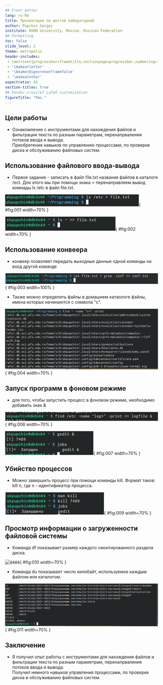 ```yaml
---
## Front matter
lang: ru-RU
title: Презентация по шестой лабораторной
author: Pupchin Sergei
institute: RUDN University, Moscow, Russian Federation
## Formatting
toc: false
slide_level: 2
theme: metropolis
header-includes: 
 - \metroset{progressbar=frametitle,sectionpage=progressbar,numbering=fraction}
 - '\makeatletter'
 - '\beamer@ignorenonframefalse'
 - '\makeatother'
aspectratio: 43
section-titles: true
## Pandoc-crossref LaTeX customization
figureTitle: "Рис."
---
```


## Цели работы

- Ознакомление с инструментами для нахождения файлов и фильтрации текста 
по разным параметрам, перенапрваления потоков ввода и вывода.   
Приобретение навыков по управлению процессами, по
проверке диска и обслуживанию файловых систем.  


## Использование файлового ввода-вывода

- Первое задание - записать в файл file.txt названия файлов в каталоге /ect. 
Для этого мы при помощи знака > перенаправляем вывод комнады ls /etc в файл file.txt.

![ Использование файлового вывода ](image/1.png){ #fig:001 width=70% }  

![ Использование двойногой стрелочки означает, что мы дополняем содержание этого файла, а не переписываем его ](image/arrows.png){ #fig:002 width=70% }  

## Использование конвеера

- конвеер позволяет передать выходные данные одной команды на вход другой команде

![ Запись фсех нужных файлов в conf.txt ](image/cattt.png){ #fig:003 width=100% }  

- Также можно определить файлы в домашнем катаологе файлы, имена которых начинаются
с символа "c".

![ Использование команды find ](image/финдс.png){ #fig:004 width=70% }  

## Запуск программ в фоновом режиме

- для того, чтобы запустить процесс в фоновом режиме, необходимо добавить знак &

![ Запись в файл в фоновом режиме ](image/финдлог.png){ #fig:006 width=70% }  

![ Запуск текстового редактора ](image/jobs.png){ #fig:007 width=70% }  

## Убийство процессов

- Можно завершить процесс при помощи команды kill. Формат таков: kill n, где n - идентификатор процесса.

![ Завершение работы текстового редактора :( ](image/убийство.png){ #fig:009 width=70% }  

## Просмотр информации о загруженности файловой системы

- Команда df показывает размер каждого смонтированного раздела диска.

![ ёёёё ](image/дф.png){ #fig:010 width=70% }  

- Команда du показывает число килобайт, используемое каждым файлом или каталогом.

![ Результат команды du c ключом -с ](image/дус.png){ #fig:011 width=70% }  

## Заключение

- Я получил опыт работы с инструментами для нахождения файлов и фильтрации текста 
по разным параметрам, перенапрваления потоков ввода и вывода.   
Получил немного навыков управления процессами, по
проверке диска и обслуживанию файловых систем.  


